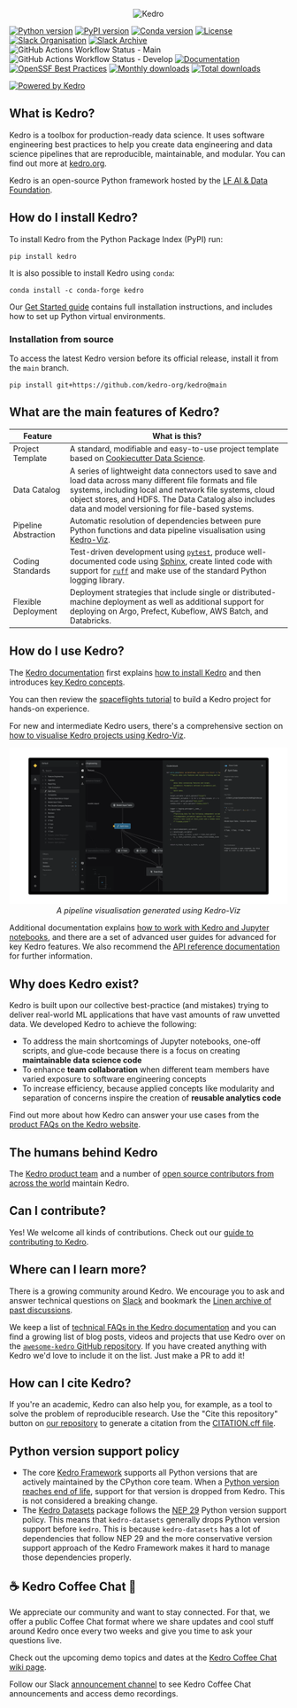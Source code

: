 <p align="center">
  <picture>
    <source media="(prefers-color-scheme: light)" srcset="https://raw.githubusercontent.com/kedro-org/kedro/main/.github/demo-light.png">
    <source media="(prefers-color-scheme: dark)" srcset="https://raw.githubusercontent.com/kedro-org/kedro/main/.github/demo-dark.png">
    <img src="https://raw.githubusercontent.com/kedro-org/kedro/main/.github/demo-light.png" alt="Kedro">
  </picture>
</p>

[![Python version](https://img.shields.io/badge/python-3.9%20%7C%203.10%20%7C%203.11%20%7C%203.12%20%7C%203.13-blue.svg)](https://pypi.org/project/kedro/)
[![PyPI version](https://badge.fury.io/py/kedro.svg)](https://pypi.org/project/kedro/)
[![Conda version](https://img.shields.io/conda/vn/conda-forge/kedro.svg)](https://anaconda.org/conda-forge/kedro)
[![License](https://img.shields.io/badge/license-Apache%202.0-blue.svg)](https://github.com/kedro-org/kedro/blob/main/LICENSE.md)
[![Slack Organisation](https://img.shields.io/badge/slack-chat-blueviolet.svg?label=Kedro%20Slack&logo=slack)](https://slack.kedro.org)
[![Slack Archive](https://img.shields.io/badge/slack-archive-blueviolet.svg?label=Kedro%20Slack%20)](https://linen-slack.kedro.org/)
![GitHub Actions Workflow Status - Main](https://img.shields.io/github/actions/workflow/status/kedro-org/kedro/all-checks.yml?label=main)
![GitHub Actions Workflow Status - Develop](https://img.shields.io/github/actions/workflow/status/kedro-org/kedro/all-checks.yml?branch=develop&label=develop)
[![Documentation](https://readthedocs.org/projects/kedro/badge/?version=stable)](https://docs.kedro.org/)
[![OpenSSF Best Practices](https://bestpractices.coreinfrastructure.org/projects/6711/badge)](https://bestpractices.coreinfrastructure.org/projects/6711)
[![Monthly downloads](https://static.pepy.tech/badge/kedro/month)](https://pepy.tech/project/kedro)
[![Total downloads](https://static.pepy.tech/badge/kedro)](https://pepy.tech/project/kedro)

[![Powered by Kedro](https://img.shields.io/badge/powered_by-kedro-ffc900?logo=kedro)](https://kedro.org)

## What is Kedro?

Kedro is a toolbox for production-ready data science. It uses software engineering best practices to help you create data engineering and data science pipelines that are reproducible, maintainable, and modular. You can find out more at [kedro.org](https://kedro.org).

Kedro is an open-source Python framework hosted by the [LF AI & Data Foundation](https://lfaidata.foundation/).

## How do I install Kedro?

To install Kedro from the Python Package Index (PyPI) run:

```
pip install kedro
```

It is also possible to install Kedro using `conda`:

```
conda install -c conda-forge kedro
```

Our [Get Started guide](https://docs.kedro.org/en/stable/get_started/install.html) contains full installation instructions, and includes how to set up Python virtual environments.

### Installation from source
To access the latest Kedro version before its official release, install it from the `main` branch.
```
pip install git+https://github.com/kedro-org/kedro@main
```

## What are the main features of Kedro?

| Feature              | What is this?                                                                                                                                                                                                                                                                                                                                                                                      |
| -------------------- |----------------------------------------------------------------------------------------------------------------------------------------------------------------------------------------------------------------------------------------------------------------------------------------------------------------------------------------------------------------------------------------------------|
| Project Template     | A standard, modifiable and easy-to-use project template based on [Cookiecutter Data Science](https://github.com/drivendata/cookiecutter-data-science/).                                                                                                                                                                                                                                            |
| Data Catalog         | A series of lightweight data connectors used to save and load data across many different file formats and file systems, including local and network file systems, cloud object stores, and HDFS. The Data Catalog also includes data and model versioning for file-based systems.                                                                                                                  |
| Pipeline Abstraction | Automatic resolution of dependencies between pure Python functions and data pipeline visualisation using [Kedro-Viz](https://github.com/kedro-org/kedro-viz).                                                                                                                                                                                                                                      |
| Coding Standards     | Test-driven development using [`pytest`](https://github.com/pytest-dev/pytest), produce well-documented code using [Sphinx](http://www.sphinx-doc.org/en/master/), create linted code with support for [`ruff`](https://github.com/astral-sh/ruff) and make use of the standard Python logging library. |
| Flexible Deployment  | Deployment strategies that include single or distributed-machine deployment as well as additional support for deploying on Argo, Prefect, Kubeflow, AWS Batch, and Databricks.                                                                                                                                                                                                                      |

## How do I use Kedro?

The [Kedro documentation](https://docs.kedro.org/en/stable/) first explains [how to install Kedro](https://docs.kedro.org/en/stable/get_started/install.html) and then introduces [key Kedro concepts](https://docs.kedro.org/en/stable/get_started/kedro_concepts.html).

You can then review the [spaceflights tutorial](https://docs.kedro.org/en/stable/tutorial/spaceflights_tutorial.html) to build a Kedro project for hands-on experience.

For new and intermediate Kedro users, there's a comprehensive section on [how to visualise Kedro projects using Kedro-Viz](https://docs.kedro.org/en/stable/visualisation/index.html).


<p align="center">
    <img src="https://raw.githubusercontent.com/kedro-org/kedro-viz/main/.github/img/banner.png" alt>
    <em>A pipeline visualisation generated using Kedro-Viz</em>
</p>

Additional documentation explains [how to work with Kedro and Jupyter notebooks](https://docs.kedro.org/en/stable/notebooks_and_ipython/index.html), and there are a set of advanced user guides for advanced for key Kedro features. We also recommend the [API reference documentation](/kedro) for further information.


## Why does Kedro exist?

Kedro is built upon our collective best-practice (and mistakes) trying to deliver real-world ML applications that have vast amounts of raw unvetted data. We developed Kedro to achieve the following:

- To address the main shortcomings of Jupyter notebooks, one-off scripts, and glue-code because there is a focus on
  creating **maintainable data science code**
- To enhance **team collaboration** when different team members have varied exposure to software engineering concepts
- To increase efficiency, because applied concepts like modularity and separation of concerns inspire the creation of
  **reusable analytics code**

Find out more about how Kedro can answer your use cases from the [product FAQs on the Kedro website](https://kedro.org/#faq).

## The humans behind Kedro

The [Kedro product team](https://docs.kedro.org/en/stable/contribution/technical_steering_committee.html#kedro-maintainers) and a number of [open source contributors from across the world](https://github.com/kedro-org/kedro/releases) maintain Kedro.

## Can I contribute?

Yes! We welcome all kinds of contributions. Check out our [guide to contributing to Kedro](https://github.com/kedro-org/kedro/wiki/Contribute-to-Kedro).

## Where can I learn more?

There is a growing community around Kedro. We encourage you to ask and answer technical questions on [Slack](https://slack.kedro.org/) and bookmark the [Linen archive of past discussions](https://linen-slack.kedro.org/).

We keep a list of [technical FAQs in the Kedro documentation](https://docs.kedro.org/en/stable/faq/faq.html) and you can find a  growing list of blog posts, videos and projects that use Kedro over on the [`awesome-kedro` GitHub repository](https://github.com/kedro-org/awesome-kedro). If you have created anything with Kedro we'd love to include it on the list. Just make a PR to add it!

## How can I cite Kedro?

If you're an academic, Kedro can also help you, for example, as a tool to solve the problem of reproducible research. Use the "Cite this repository" button on [our repository](https://github.com/kedro-org/kedro) to generate a citation from the [CITATION.cff file](https://docs.github.com/en/repositories/managing-your-repositorys-settings-and-features/customizing-your-repository/about-citation-files).

## Python version support policy
* The core [Kedro Framework](https://github.com/kedro-org/kedro) supports all Python versions that are actively maintained by the CPython core team. When a [Python version reaches end of life](https://devguide.python.org/versions/#versions), support for that version is dropped from Kedro. This is not considered a breaking change.
* The [Kedro Datasets](https://github.com/kedro-org/kedro-plugins/tree/main/kedro-datasets) package follows the [NEP 29](https://numpy.org/neps/nep-0029-deprecation_policy.html) Python version support policy. This means that `kedro-datasets` generally drops Python version support before `kedro`. This is because `kedro-datasets` has a lot of dependencies that follow NEP 29 and the more conservative version support approach of the Kedro Framework makes it hard to manage those dependencies properly.


## ☕️ Kedro Coffee Chat 🔶

We appreciate our community and want to stay connected. For that, we offer a public Coffee Chat format where we share updates and cool stuff around Kedro once every two weeks and give you time to ask your questions live.

Check out the upcoming demo topics and dates at the [Kedro Coffee Chat wiki page](https://github.com/kedro-org/kedro/wiki/Kedro-Coffee-Chat).


Follow our Slack [announcement channel](https://kedro-org.slack.com/archives/C03RKAQ0MGQ) to see Kedro Coffee Chat announcements and access demo recordings.

